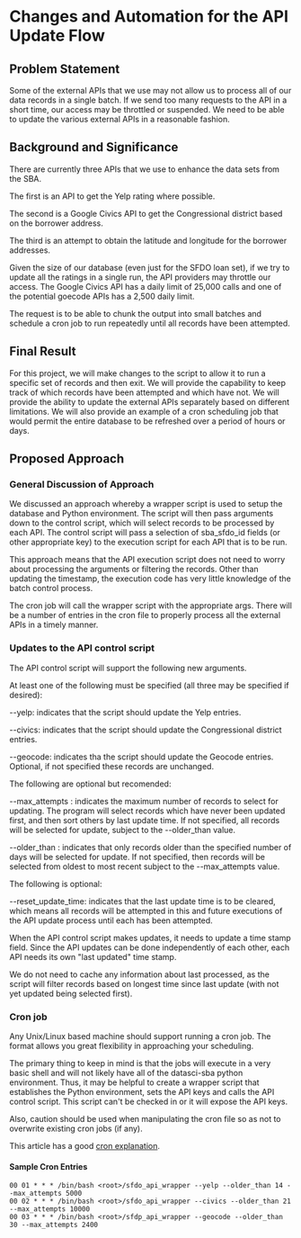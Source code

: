 # Changes and Automation for the API Update Flow

## Problem Statement

Some of the external APIs that we use may not allow us to process all
of our data records in a single batch. If we send too many requests to
the API in a short time, our access may be throttled or suspended. We
need to be able to update the various external APIs in a reasonable
fashion.

## Background and Significance

There are currently three APIs that we use to enhance the data sets
from the SBA.

The first is an API to get the Yelp rating where possible.

The second is a Google Civics API to get the Congressional district
based on the borrower address.

The third is an attempt to obtain the latitude and longitude for the
borrower addresses.

Given the size of our database (even just for the SFDO loan set), if
we try to update all the ratings in a single run, the API providers
may throttle our access. The Google Civics API has a daily limit of
25,000 calls and one of the potential goecode APIs has a 2,500 daily
limit.

The request is to be able to chunk the output into small batches and
schedule a cron job to run repeatedly until all records have been
attempted.

## Final Result

For this project, we will make changes to the script to allow it to
run a specific set of records and then exit. We will provide the
capability to keep track of which records have been attempted and
which have not. We will provide the ability to update the external
APIs separately based on different limitations. We will also provide
an example of a cron scheduling job that would permit the entire
database to be refreshed over a period of hours or days.

## Proposed Approach

### General Discussion of Approach

We discussed an approach whereby a wrapper script is used to setup the
database and Python environment. The script will then pass arguments
down to the control script, which will select records to be processed
by each API. The control script will pass a selection of sba_sfdo_id
fields (or other appropriate key) to the execution script for each API
that is to be run.

This approach means that the API execution script does not need to
worry about processing the arguments or filtering the records.  Other
than updating the timestamp, the execution code has very little
knowledge of the batch control process.

The cron job will call the wrapper script with the appropriate
args. There will be a number of entries in the cron file to properly
process all the external APIs in a timely manner.

### Updates to the API control script

The API control script will support the following new arguments.

At least one of the following must be specified (all three may be
specified if desired):

--yelp: indicates that the script should update the Yelp entries.

--civics: indicates that the script should update the Congressional
  district entries.

--geocode: indicates tha the script should update the Geocode
  entries. Optional, if not specified these records are unchanged.

The following are optional but recomended:

--max_attempts <integer>: indicates the maximum number of records to
  select for updating. The program will select records which have
  never been updated first, and then sort others by last update
  time. If not specified, all records will be selected for update,
  subject to the --older_than value.

--older_than <days>: indicates that only records older than the
  specified number of days will be selected for update. If not
  specified, then records will be selected from oldest to most recent
  subject to the --max_attempts value.

The following is optional:

--reset_update_time: indicates that the last update time is to be
  cleared, which means all records will be attempted in this and
  future executions of the API update process until each has been
  attempted.

When the API control script makes updates, it needs to update a time
stamp field. Since the API updates can be done independently of each
other, each API needs its own "last updated" time stamp.

We do not need to cache any information about last processed, as the
script will filter records based on longest time since last update
(with not yet updated being selected first).

### Cron job

Any Unix/Linux based machine should support running a cron job. The
format allows you great flexibility in approaching your scheduling.

The primary thing to keep in mind is that the jobs will execute in a
very basic shell and will not likely have all of the datasci-sba
python environment. Thus, it may be helpful to create a wrapper script
that establishes the Python environment, sets the API keys and calls
the API control script. This script can't be checked in or it will
expose the API keys.

Also, caution should be used when manipulating the cron file so as not
to overwrite existing cron jobs (if any).

This article has a good [cron explanation](https://www.pantz.org/software/cron/croninfo.html).

#### Sample Cron Entries

```
00 01 * * * /bin/bash <root>/sfdo_api_wrapper --yelp --older_than 14 --max_attempts 5000
00 02 * * * /bin/bash <root>/sfdo_api_wrapper --civics --older_than 21 --max_attempts 10000
00 03 * * * /bin/bash <root>/sfdp_api_wrapper --geocode --older_than 30 --max_attempts 2400
```
